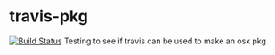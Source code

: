 # travis-pkg
[![Build Status](https://travis-ci.org/waderobson/travis-pkg.svg?branch=master)](https://travis-ci.org/waderobson/travis-pkg)
Testing to see if travis can be used to make an osx pkg
